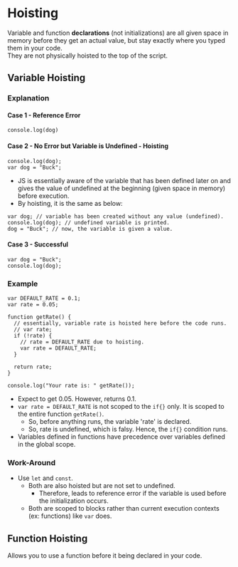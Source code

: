 # Hoisting

Variable and function **declarations** (not initializations) are all given space in memory before they get an actual value, but stay exactly where you typed them in your code.  
They are not physically hoisted to the top of the script.


## Variable Hoisting

### Explanation

#### Case 1 - Reference Error
```
console.log(dog)
```

#### Case 2 - No Error but Variable is Undefined - Hoisting
```
console.log(dog);
var dog = "Buck";
```
- JS is essentially aware of the variable that has been defined later on and gives the value of undefined at the beginning (given space in memory) before execution.
- By hoisting, it is the same as below:
```
var dog; // variable has been created without any value (undefined).
console.log(dog); // undefined variable is printed.
dog = "Buck"; // now, the variable is given a value.
```

#### Case 3 - Successful
```
var dog = "Buck";
console.log(dog);
```

### Example
```
var DEFAULT_RATE = 0.1;
var rate = 0.05;

function getRate() {
  // essentially, variable rate is hoisted here before the code runs.
  // var rate;
  if (!rate) {
    // rate = DEFAULT_RATE due to hoisting.
    var rate = DEFAULT_RATE;
  }
  
  return rate;
}

console.log("Your rate is: " getRate());
```
- Expect to get 0.05. However, returns 0.1.
- `var rate = DEFAULT_RATE` is not scoped to the `if{}` only. It is scoped to the entire function `getRate()`.
  - So, before anything runs, the variable 'rate' is declared.
  - So, rate is undefined, which is falsy. Hence, the `if{}` condition runs.
- Variables defined in functions have precedence over variables defined in the global scope.

### Work-Around
- Use `let` and `const`.
  - Both are also hoisted but are not set to undefined.
    - Therefore, leads to reference error if the variable is used before the initialization occurs.
  - Both are scoped to blocks rather than current execution contexts (ex: functions) like `var` does.

## Function Hoisting
Allows you to use a function before it being declared in your code.


